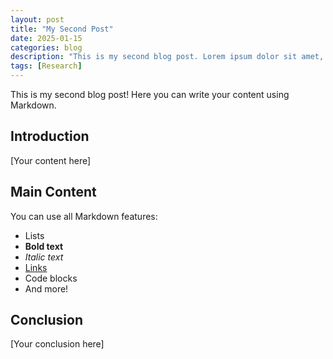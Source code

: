 ```yaml
---
layout: post
title: "My Second Post"
date: 2025-01-15
categories: blog
description: "This is my second blog post. Lorem ipsum dolor sit amet, consectetur adipiscing elit, sed do eiusmod tempor incididunt ut labore et dolore magna aliqua"
tags: [Research]
---
```


This is my second blog post! Here you can write your content using Markdown.

## Introduction

[Your content here]

## Main Content

You can use all Markdown features:
- Lists
- **Bold text**
- *Italic text*
- [Links](https://example.com)
- Code blocks
- And more!

## Conclusion

[Your conclusion here] 